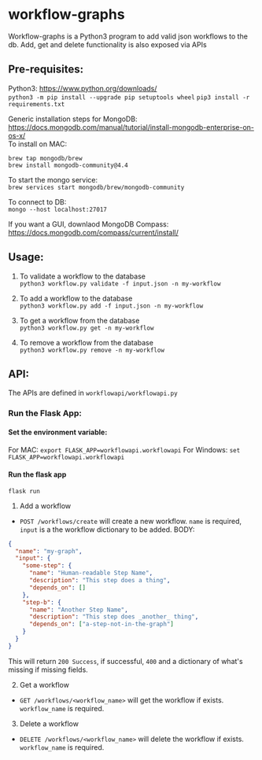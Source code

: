 # workflow-graphs

Workflow-graphs is a Python3 program to add valid json workflows to the db. Add, get and delete functionality is also exposed via APIs

## Pre-requisites:  

Python3: https://www.python.org/downloads/  
```python3 -m pip install --upgrade pip setuptools wheel```
```pip3 install -r requirements.txt```

Generic installation steps for MongoDB: https://docs.mongodb.com/manual/tutorial/install-mongodb-enterprise-on-os-x/ \
To install on MAC:  
```
brew tap mongodb/brew  
brew install mongodb-community@4.4  
```

To start the mongo service:  
```brew services start mongodb/brew/mongodb-community```

To connect to DB:  
```mongo --host localhost:27017```

If you want a GUI, downlaod MongoDB Compass: https://docs.mongodb.com/compass/current/install/

## Usage:  
1. To validate a workflow to the database \
```python3 workflow.py validate -f input.json -n my-workflow```

2. To add a workflow to the database \
```python3 workflow.py add -f input.json -n my-workflow```

3. To get a workflow from the database \
```python3 workflow.py get -n my-workflow```

4. To remove a workflow from the database \
```python3 workflow.py remove -n my-workflow```

## API:  
The APIs are defined in ```workflowapi/workflowapi.py```

### Run the Flask App:  
#### Set the environment variable:
For MAC:
```export FLASK_APP=workflowapi.workflowapi```
For Windows:
```set FLASK_APP=workflowapi.workflowapi```

#### Run the flask app
```flask run```

1. Add a workflow  

* `POST /workflows/create` will create a new workflow. `name` is required, `input` is a the workflow dictionary to be added.
BODY:  
```json
{
  "name": "my-graph",
  "input": {
    "some-step": {
      "name": "Human-readable Step Name",
      "description": "This step does a thing",
      "depends_on": []
    },
    "step-b": {
      "name": "Another Step Name",
      "description": "This step does _another_ thing",
      "depends_on": ["a-step-not-in-the-graph"]
    }
  }
}
```

This will return `200 Success`, if successful, `400` and a dictionary of what's missing if missing fields.

2. Get a workflow  

* `GET /workflows/<workflow_name>` will get the workflow if exists. `workflow_name` is required.


3. Delete a workflow  

* `DELETE /workflows/<workflow_name>` will delete the workflow if exists. `workflow_name` is required.


